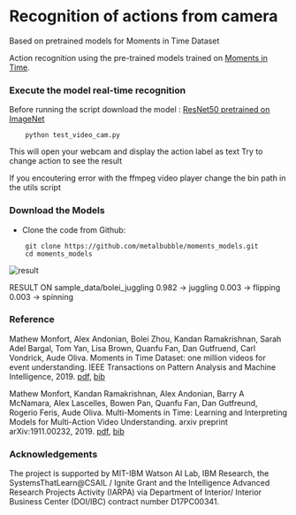 # Recognition of actions from camera

Based on pretrained models for Moments in Time Dataset

Action recognition using the pre-trained models trained on [Moments in Time](http://moments.csail.mit.edu/).

### Execute the model real-time recognition

Before running the script download the model :
[ResNet50 pretrained on ImageNet](http://moments.csail.mit.edu/moments_models/moments_v2_RGB_imagenet_resnet3d50_segment16.pth.tar)
```
    python test_video_cam.py
```
This will open your webcam and display the action label as text
Try to change action to see the result

If you encoutering error with the ffmpeg video player change the bin path in the utils script

### Download the Models

* Clone the code from Github:
```
    git clone https://github.com/metalbubble/moments_models.git
    cd moments_models
```

![result](http://relation.csail.mit.edu/data/bolei_juggling.gif)

RESULT ON sample_data/bolei_juggling
0.982 -> juggling
0.003 -> flipping
0.003 -> spinning

### Reference

Mathew Monfort, Alex Andonian, Bolei Zhou, Kandan Ramakrishnan, Sarah Adel Bargal, Tom Yan, Lisa Brown, Quanfu Fan, Dan Gutfruend, Carl Vondrick, Aude Oliva. Moments in Time Dataset: one million videos for event understanding. IEEE Transactions on Pattern Analysis and Machine Intelligence, 2019. [pdf](https://arxiv.org/pdf/1801.03150.pdf), [bib](http://moments.csail.mit.edu/data/moments.bib)

Mathew Monfort, Kandan Ramakrishnan, Alex Andonian, Barry A McNamara, Alex Lascelles, Bowen Pan, Quanfu Fan, Dan Gutfreund, Rogerio Feris, Aude Oliva. Multi-Moments in Time: Learning and Interpreting Models for Multi-Action Video Understanding. arxiv preprint arXiv:1911.00232, 2019. [pdf](https://arxiv.org/pdf/1911.00232), [bib](http://moments.csail.mit.edu/multi_data/multi_moments.bib)


### Acknowledgements

The project is supported by MIT-IBM Watson AI Lab, IBM Research, the SystemsThatLearn@CSAIL / Ignite Grant and the Intelligence Advanced Research Projects Activity (IARPA) via Department of Interior/ Interior Business Center (DOI/IBC) contract number D17PC00341.
